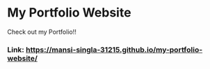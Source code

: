 ﻿# My Portfolio Website
 Check out my Portfolio!!
### Link: https://mansi-singla-31215.github.io/my-portfolio-website/
